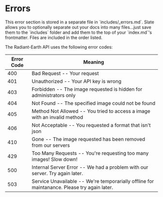 # Errors

<aside class="notice">This error section is stored in a separate file in `includes/_errors.md`. Slate allows you to optionally separate out your docs into many files...just save them to the `includes` folder and add them to the top of your `index.md`'s frontmatter. Files are included in the order listed.</aside>

The Radiant-Earth API uses the following error codes:


Error Code | Meaning
---------- | -------
400 | Bad Request -- Your request
401 | Unauthorized -- Your API key is wrong
403 | Forbidden -- The image requested is hidden for administrators only
404 | Not Found -- The specified image could not be found
405 | Method Not Allowed -- You tried to access a image with an invalid method
406 | Not Acceptable -- You requested a format that isn't json
410 | Gone -- The image requested has been removed from our servers
429 | Too Many Requests -- You're requesting too many images! Slow down!
500 | Internal Server Error -- We had a problem with our server. Try again later.
503 | Service Unavailable -- We're temporarially offline for maintanance. Please try again later.
